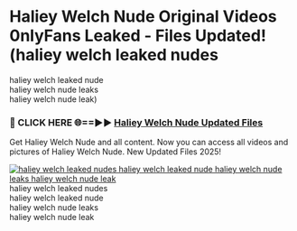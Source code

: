 # Haliey Welch Nude Original Videos 0nlyFans Leaked - Files Updated! (haliey welch leaked nudes<br>
haliey welch leaked nude<br>
haliey welch nude leaks<br>
haliey welch nude leak)

<h3>🔴 CLICK HERE 🌐==►► <a href="https://tinyurl.com/2p9ay9w9" rel="nofollow">Haliey Welch Nude Updated Files</a></h3>

Get Haliey Welch Nude and all content. Now you can access all videos and pictures of Haliey Welch Nude. New Updated Files 2025!

[![haliey welch leaked nudes<br>
haliey welch leaked nude<br>
haliey welch nude leaks<br>
haliey welch nude leak](https://i.imgur.com/KQgVmj3.gif)](https://tinyurl.com/2p9ay9w9)
haliey welch leaked nudes<br>
haliey welch leaked nude<br>
haliey welch nude leaks<br>
haliey welch nude leak
